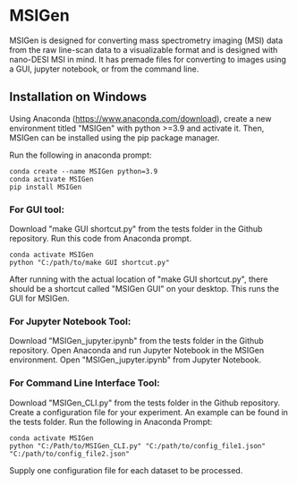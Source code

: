 # MSIGen
MSIGen is designed for converting mass spectrometry imaging (MSI) data from the raw line-scan data to a visualizable format and is designed with nano-DESI MSI in mind. It has premade files for converting to images using a GUI, jupyter notebook, or from the command line.

## Installation on Windows
Using Anaconda (https://www.anaconda.com/download), create a new environment titled "MSIGen" with python >=3.9 and activate it. Then, MSIGen can be installed using the pip package manager.

Run the following in anaconda prompt:
```
conda create --name MSIGen python=3.9
conda activate MSIGen
pip install MSIGen
```
### For GUI tool:
Download "make GUI shortcut.py" from the tests folder in the Github repository. Run this code from Anaconda prompt.
```
conda activate MSIGen
python "C:/path/to/make GUI shortcut.py"
```
After running with the actual location of "make GUI shortcut.py", there should be a shortcut called "MSIGen GUI" on your desktop. This runs the GUI for MSIGen.

### For Jupyter Notebook Tool:
Download "MSIGen_jupyter.ipynb" from the tests folder in the Github repository. Open Anaconda and run Jupyter Notebook in the MSIGen environment. Open "MSIGen_jupyter.ipynb" from Jupyter Notebook.

### For Command Line Interface Tool:
Download "MSIGen_CLI.py" from the tests folder in the Github repository. Create a configuration file for your experiment. An example can be found in the tests folder. Run the following in Anaconda Prompt:
```
conda activate MSIGen
python "C:/Path/to/MSIGen_CLI.py" "C:/path/to/config_file1.json" "C:/path/to/config_file2.json"
```
Supply one configuration file for each dataset to be processed.


